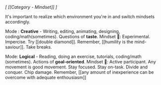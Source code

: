 *[ [[Category - Mindset]] ]*

It's important to realize which environment you're in and switch mindsets accordingly.

Mode : **Creative** - Writing, editing, animating, designing, coding/math(sometimes). Questions of **taste**.
Mindset 🧠: Experimental. Impercise. Try [[double diamond]]. Remember, [[humility is the mind-saviour]]. Take breaks.

Mode: **Logical** - Reading, doing an exercise, tutorials, coding/math (sometimes). Actions of **goal-oriented**. 
Mindset 🧠: Active participant. Any movement is good movement. Stay focused. Stay on-task. Divide and conquer. Chip damage. Remember, [[any amount of inexperience can be overcome with adequate enthousiasm]]

